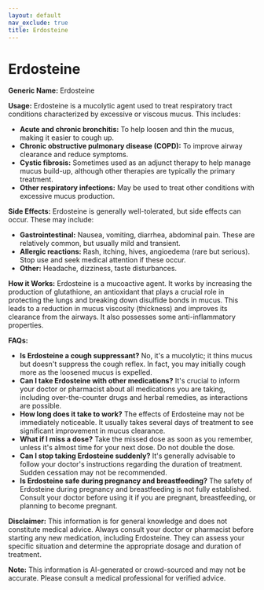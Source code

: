 ```yaml
---
layout: default
nav_exclude: true
title: Erdosteine
---
```


# Erdosteine

**Generic Name:** Erdosteine

**Usage:**  Erdosteine is a mucolytic agent used to treat respiratory tract conditions characterized by excessive or viscous mucus. This includes:

* **Acute and chronic bronchitis:** To help loosen and thin the mucus, making it easier to cough up.
* **Chronic obstructive pulmonary disease (COPD):** To improve airway clearance and reduce symptoms.
* **Cystic fibrosis:**  Sometimes used as an adjunct therapy to help manage mucus build-up, although other therapies are typically the primary treatment.
* **Other respiratory infections:**  May be used to treat other conditions with excessive mucus production.


**Side Effects:**  Erdosteine is generally well-tolerated, but side effects can occur. These may include:

* **Gastrointestinal:** Nausea, vomiting, diarrhea, abdominal pain.  These are relatively common, but usually mild and transient.
* **Allergic reactions:** Rash, itching, hives, angioedema (rare but serious).  Stop use and seek medical attention if these occur.
* **Other:** Headache, dizziness, taste disturbances.


**How it Works:** Erdosteine is a mucoactive agent.  It works by increasing the production of glutathione, an antioxidant that plays a crucial role in protecting the lungs and breaking down disulfide bonds in mucus.  This leads to a reduction in mucus viscosity (thickness) and improves its clearance from the airways.  It also possesses some anti-inflammatory properties.


**FAQs:**

* **Is Erdosteine a cough suppressant?** No, it's a mucolytic; it thins mucus but doesn't suppress the cough reflex.  In fact, you may initially cough more as the loosened mucus is expelled.
* **Can I take Erdosteine with other medications?**  It's crucial to inform your doctor or pharmacist about all medications you are taking, including over-the-counter drugs and herbal remedies, as interactions are possible.
* **How long does it take to work?** The effects of Erdosteine may not be immediately noticeable.  It usually takes several days of treatment to see significant improvement in mucus clearance.
* **What if I miss a dose?** Take the missed dose as soon as you remember, unless it's almost time for your next dose. Do not double the dose.
* **Can I stop taking Erdosteine suddenly?**  It's generally advisable to follow your doctor's instructions regarding the duration of treatment.  Sudden cessation may not be recommended.
* **Is Erdosteine safe during pregnancy and breastfeeding?**  The safety of Erdosteine during pregnancy and breastfeeding is not fully established. Consult your doctor before using it if you are pregnant, breastfeeding, or planning to become pregnant.


**Disclaimer:** This information is for general knowledge and does not constitute medical advice. Always consult your doctor or pharmacist before starting any new medication, including Erdosteine.  They can assess your specific situation and determine the appropriate dosage and duration of treatment.


**Note:** This information is AI-generated or crowd-sourced and may not be accurate. Please consult a medical professional for verified advice.